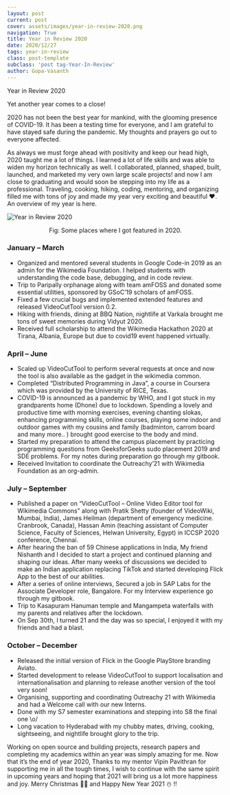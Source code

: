 ```yaml
---
layout: post
current: post
cover: assets/images/year-in-review-2020.png
navigation: True
title: Year in Review 2020
date: 2020/12/27
tags: year-in-review
class: post-template
subclass: 'post tag-Year-In-Review'
author: Gopa-Vasanth
---
```

Year in Review 2020

Yet another year comes to a close! 

2020 has not been the best year for mankind, with the glooming presence of COVID-19. It has been a testing time for everyone, and I am grateful to have stayed safe during the pandemic. My thoughts and prayers go out to everyone affected.

As always we must forge ahead with positivity and keep our head high, 2020 taught me a lot of things. I learned a lot of life skills and was able to widen my horizon technically as well. I collaborated, planned, shaped, built, launched, and marketed my very own large scale projects! and now I am close to graduating and would soon be stepping into my life as a professional. Traveling, cooking, hiking, coding, mentoring, and organizing filled me with tons of joy and made my year very exciting and beautiful ❤️. An overview of my year is here.

![Year in Review 2020](assets/images/year-in-review-2020.png)<center>Fig: Some places where I got featured in 2020.</center>


### January – March

-    Organized and mentored several students in Google Code-in 2019 as an admin for the Wikimedia Foundation. I helped students with understanding the code base, debugging, and in code review. 
-    Trip to Paripally orphanage along with team amFOSS and donated some essential utilities, sponsored by GSoC’19 scholars of amFOSS.
-    Fixed a few crucial bugs and implemented extended features and released VideoCutTool version 0.2.
-    Hiking with friends, dining at BBQ Nation, nightlife at Varkala brought me tons of sweet memories during Vidyut 2020.
-    Received full scholarship to attend the Wikimedia Hackathon 2020 at Tirana, Albania, Europe but due to covid19 event happened virtually.

### April – June

-    Scaled up VideoCutTool to perform several requests at once and now the tool is also available as the gadget in the wikimedia common.
-    Completed “Distributed Programming in Java”, a course in Coursera which was  provided by the University of RICE, Texas.
-    COVID-19 is announced as a pandemic by WHO, and I got stuck in my grandparents home (Dhone) due to lockdown. Spending a lovely and productive time with morning exercises, evening chanting slokas, enhancing programming skills, online courses, playing some indoor and outdoor games with my cousins and family (badminton, carrom board and many more.. ) brought good exercise to the body and mind.
-    Started my preparation to attend the campus placement by practicing programming questions from GeeksforGeeks sudo placement 2019 and SDE problems. For my notes during preparation go through my gitbook.
-    Received Invitation to coordinate the Outreachy’21 with Wikimedia Foundation as an org-admin.

### July – September

-    Published a paper on “VideoCutTool – Online Video Editor tool for Wikimedia Commons” along with Pratik Shetty (founder of VideoWiki, Mumbai, India), James Heilman (department of emergency medicine. Cranbrook, Canada), Hassan Amin (teaching assistant of Computer Science, Faculty of Sciences, Helwan University, Egypt) in ICCSP 2020 conference, Chennai.
-    After hearing the ban of 59 Chinese applications in India, My friend Nishanth and I decided to start a project and continued planning and shaping our ideas. After many weeks of discussions we decided to make an Indian application replacing TikTok and started developing Flick App to the best of our abilities.
-    After a series of online interviews, Secured a job in SAP Labs for the Associate Developer role, Bangalore. For my Interview experience go through my gitbook.
-    Trip to Kasapuram Hanuman temple and Mangampeta waterfalls with my parents and relatives after the lockdown.
-    On Sep 30th, I turned 21 and the day was so special, I enjoyed it with my friends and had a blast.

### October – December


-    Released the initial version of Flick in the Google PlayStore branding Aviato.
-    Started development to release VideoCutTool to support localisation and internationalisation and planning to release another version of the tool very soon! 
-    Organising, supporting and coordinating Outreachy 21 with Wikimedia and had a Welcome call with our new Interns. 
-    Done with my S7 semester examinations and stepping into S8 the final one \o/
-    Long vacation to Hyderabad with my chubby mates, driving, cooking, sightseeing, and nightlife brought glory to the trip.

Working on open source and building projects, research papers and completing my academics within an year was simply amazing for me. Now that it’s the end of year 2020, Thanks to my mentor Vipin Pavithran for supporting me in all the tough times, I wish to continue with the same spirit in upcoming years and hoping that 2021 will bring us a lot more happiness and joy. Merry Christmas 🤶🌲 and Happy New Year 2021 ☃️ !!